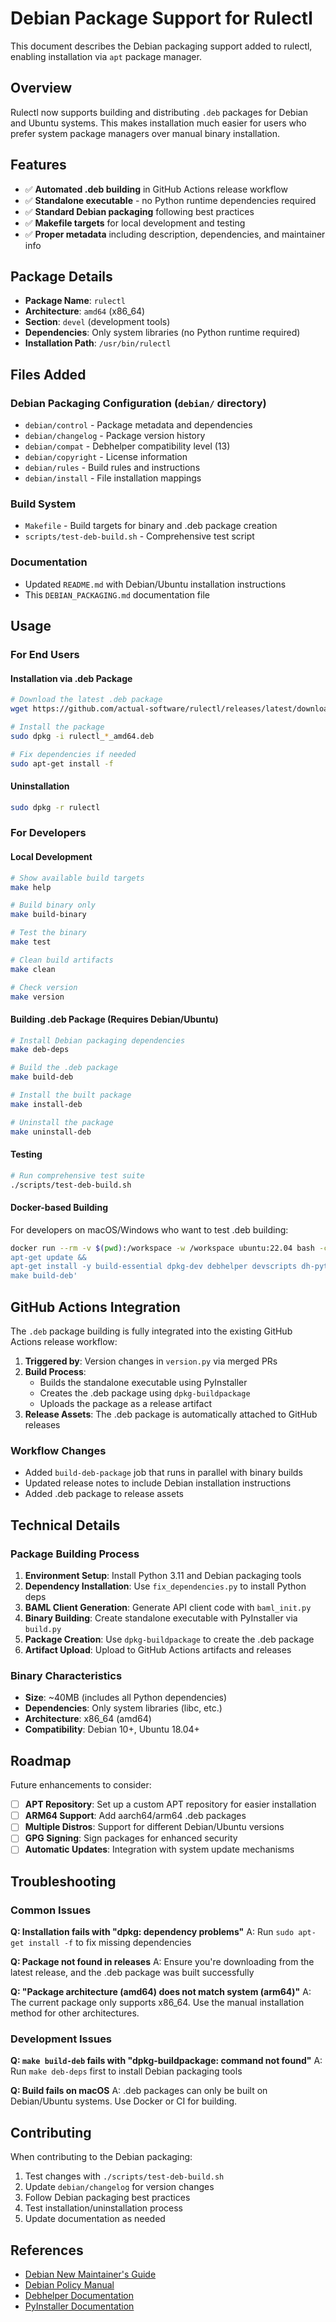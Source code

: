 # Debian Package Support for Rulectl

This document describes the Debian packaging support added to rulectl, enabling installation via `apt` package manager.

## Overview

Rulectl now supports building and distributing `.deb` packages for Debian and Ubuntu systems. This makes installation much easier for users who prefer system package managers over manual binary installation.

## Features

- ✅ **Automated .deb building** in GitHub Actions release workflow
- ✅ **Standalone executable** - no Python runtime dependencies required
- ✅ **Standard Debian packaging** following best practices
- ✅ **Makefile targets** for local development and testing
- ✅ **Proper metadata** including description, dependencies, and maintainer info

## Package Details

- **Package Name**: `rulectl`
- **Architecture**: `amd64` (x86_64)
- **Section**: `devel` (development tools)
- **Dependencies**: Only system libraries (no Python runtime required)
- **Installation Path**: `/usr/bin/rulectl`

## Files Added

### Debian Packaging Configuration (`debian/` directory)

- `debian/control` - Package metadata and dependencies
- `debian/changelog` - Package version history
- `debian/compat` - Debhelper compatibility level (13)
- `debian/copyright` - License information
- `debian/rules` - Build rules and instructions
- `debian/install` - File installation mappings

### Build System

- `Makefile` - Build targets for binary and .deb package creation
- `scripts/test-deb-build.sh` - Comprehensive test script

### Documentation

- Updated `README.md` with Debian/Ubuntu installation instructions
- This `DEBIAN_PACKAGING.md` documentation file

## Usage

### For End Users

#### Installation via .deb Package
```bash
# Download the latest .deb package
wget https://github.com/actual-software/rulectl/releases/latest/download/rulectl_*_amd64.deb

# Install the package
sudo dpkg -i rulectl_*_amd64.deb

# Fix dependencies if needed
sudo apt-get install -f
```

#### Uninstallation
```bash
sudo dpkg -r rulectl
```

### For Developers

#### Local Development

```bash
# Show available build targets
make help

# Build binary only
make build-binary

# Test the binary
make test

# Clean build artifacts
make clean

# Check version
make version
```

#### Building .deb Package (Requires Debian/Ubuntu)

```bash
# Install Debian packaging dependencies
make deb-deps

# Build the .deb package
make build-deb

# Install the built package
make install-deb

# Uninstall the package
make uninstall-deb
```

#### Testing

```bash
# Run comprehensive test suite
./scripts/test-deb-build.sh
```

#### Docker-based Building

For developers on macOS/Windows who want to test .deb building:

```bash
docker run --rm -v $(pwd):/workspace -w /workspace ubuntu:22.04 bash -c '
apt-get update && 
apt-get install -y build-essential dpkg-dev debhelper devscripts dh-python python3 python3-pip python3-venv && 
make build-deb'
```

## GitHub Actions Integration

The `.deb` package building is fully integrated into the existing GitHub Actions release workflow:

1. **Triggered by**: Version changes in `version.py` via merged PRs
2. **Build Process**: 
   - Builds the standalone executable using PyInstaller
   - Creates the .deb package using `dpkg-buildpackage`
   - Uploads the package as a release artifact
3. **Release Assets**: The .deb package is automatically attached to GitHub releases

### Workflow Changes

- Added `build-deb-package` job that runs in parallel with binary builds
- Updated release notes to include Debian installation instructions  
- Added .deb package to release assets

## Technical Details

### Package Building Process

1. **Environment Setup**: Install Python 3.11 and Debian packaging tools
2. **Dependency Installation**: Use `fix_dependencies.py` to install Python deps
3. **BAML Client Generation**: Generate API client code with `baml_init.py`
4. **Binary Building**: Create standalone executable with PyInstaller via `build.py`
5. **Package Creation**: Use `dpkg-buildpackage` to create the .deb package
6. **Artifact Upload**: Upload to GitHub Actions artifacts and releases

### Binary Characteristics

- **Size**: ~40MB (includes all Python dependencies)
- **Dependencies**: Only system libraries (libc, etc.)
- **Architecture**: x86_64 (amd64)
- **Compatibility**: Debian 10+, Ubuntu 18.04+

## Roadmap

Future enhancements to consider:

- [ ] **APT Repository**: Set up a custom APT repository for easier installation
- [ ] **ARM64 Support**: Add aarch64/arm64 .deb packages
- [ ] **Multiple Distros**: Support for different Debian/Ubuntu versions
- [ ] **GPG Signing**: Sign packages for enhanced security
- [ ] **Automatic Updates**: Integration with system update mechanisms

## Troubleshooting

### Common Issues

**Q: Installation fails with "dpkg: dependency problems"**
A: Run `sudo apt-get install -f` to fix missing dependencies

**Q: Package not found in releases**
A: Ensure you're downloading from the latest release, and the .deb package was built successfully

**Q: "Package architecture (amd64) does not match system (arm64)"**
A: The current package only supports x86_64. Use the manual installation method for other architectures.

### Development Issues

**Q: `make build-deb` fails with "dpkg-buildpackage: command not found"**
A: Run `make deb-deps` first to install Debian packaging tools

**Q: Build fails on macOS**
A: .deb packages can only be built on Debian/Ubuntu systems. Use Docker or CI for building.

## Contributing

When contributing to the Debian packaging:

1. Test changes with `./scripts/test-deb-build.sh`
2. Update `debian/changelog` for version changes
3. Follow Debian packaging best practices
4. Test installation/uninstallation process
5. Update documentation as needed

## References

- [Debian New Maintainer's Guide](https://www.debian.org/doc/manuals/maint-guide/)
- [Debian Policy Manual](https://www.debian.org/doc/debian-policy/)
- [Debhelper Documentation](https://manpages.debian.org/testing/debhelper/debhelper.7.en.html)
- [PyInstaller Documentation](https://pyinstaller.readthedocs.io/)